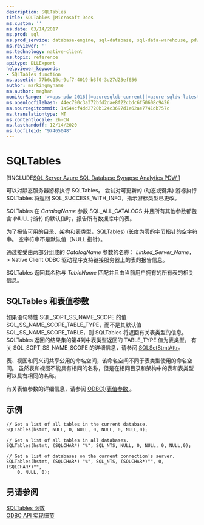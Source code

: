 ```yaml
---
description: SQLTables
title: SQLTables |Microsoft Docs
ms.custom: ''
ms.date: 03/14/2017
ms.prod: sql
ms.prod_service: database-engine, sql-database, sql-data-warehouse, pdw
ms.reviewer: ''
ms.technology: native-client
ms.topic: reference
apitype: DLLExport
helpviewer_keywords:
- SQLTables function
ms.assetid: 77b6c15c-9cf7-4019-b3f0-3d27d23ef656
author: markingmyname
ms.author: maghan
monikerRange: '>=aps-pdw-2016||=azuresqldb-current||=azure-sqldw-latest||>=sql-server-2016||>=sql-server-linux-2017||=azuresqldb-mi-current'
ms.openlocfilehash: 44ec790c3a372bfd2dae8f22cbdc6f50608c9426
ms.sourcegitcommit: 1a544cf4dd2720b124c3697d1e62ae7741db757c
ms.translationtype: MT
ms.contentlocale: zh-CN
ms.lasthandoff: 12/14/2020
ms.locfileid: "97465048"
---
```

# <a name="sqltables"></a>SQLTables
[!INCLUDE[SQL Server Azure SQL Database Synapse Analytics PDW ](../../includes/applies-to-version/sql-asdb-asdbmi-asa-pdw.md)]

  可以对静态服务器游标执行 SQLTables。 尝试对可更新的 (动态或键集) 游标执行 SQLTables 将返回 SQL_SUCCESS_WITH_INFO，指示游标类型已更改。  
  
 SQLTables 在 *CatalogName* 参数 SQL_ALL_CATALOGS 并且所有其他参数都包含 (NULL 指针) 的默认值时，报告所有数据库中的表。  
  
 为了报告可用的目录、架构和表类型，SQLTables)  (长度为零的字节指针的空字符串。 空字符串不是默认值（NULL 指针）。  
  
 通过接受由两部分组成的 *CatalogName* 参数的名称： *Linked_Server_Name*，> Native Client ODBC 驱动程序支持链接服务器上的表的报告信息。  
  
 SQLTables 返回其名称与 *TableName* 匹配并且由当前用户拥有的所有表的相关信息。  
  
## <a name="sqltables-and-table-valued-parameters"></a>SQLTables 和表值参数  
 如果语句特性 SQL_SOPT_SS_NAME_SCOPE 的值 SQL_SS_NAME_SCOPE_TABLE_TYPE，而不是其默认值 SQL_SS_NAME_SCOPE_TABLE，则 SQLTables 将返回有关表类型的信息。 SQLTables 返回的结果集的第4列中表类型返回的 TABLE_TYPE 值为表类型。 有关 SQL_SOPT_SS_NAME_SCOPE 的详细信息，请参阅 [SQLSetStmtAttr](../../relational-databases/native-client-odbc-api/sqlsetstmtattr.md)。  
  
 表、视图和同义词共享公用的命名空间，该命名空间不同于表类型使用的命名空间。 虽然表和视图不能具有相同的名称，但是在相同目录和架构中的表和表类型可以具有相同的名称。  
  
 有关表值参数的详细信息，请参阅 [ODBC&#41;&#40;表值参数 ](../../relational-databases/native-client-odbc-table-valued-parameters/table-valued-parameters-odbc.md)。  
  
## <a name="example"></a>示例  
  
```  
// Get a list of all tables in the current database.  
SQLTables(hstmt, NULL, 0, NULL, 0, NULL, 0, NULL,0);  
  
// Get a list of all tables in all databases.  
SQLTables(hstmt, (SQLCHAR*) "%", SQL_NTS, NULL, 0, NULL, 0, NULL,0);  
  
// Get a list of databases on the current connection's server.  
SQLTables(hstmt, (SQLCHAR*) "%", SQL_NTS, (SQLCHAR*)"", 0, (SQLCHAR*)"",  
    0, NULL, 0);  
```  
  
## <a name="see-also"></a>另请参阅  
 [SQLTables 函数](../../odbc/reference/syntax/sqltables-function.md)   
 [ODBC API 实现细节](../../relational-databases/native-client-odbc-api/odbc-api-implementation-details.md)  
  
